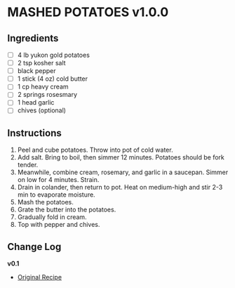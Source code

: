 # MASHED POTATOES v1.0.0


## Ingredients

- [ ] 4 lb yukon gold potatoes
- [ ] 2 tsp kosher salt
- [ ] black pepper
- [ ] 1 stick (4 oz) cold butter
- [ ] 1 cp heavy cream
- [ ] 2 springs rosesmary
- [ ] 1 head garlic
- [ ] chives (optional)

## Instructions

1. Peel and cube potatoes. Throw into pot of cold water.
1. Add salt. Bring to boil, then simmer 12 minutes. Potatoes should be fork tender.
1. Meanwhile, combine cream, rosemary, and garlic in a saucepan. Simmer on low for 4 minutes. Strain.
1. Drain in colander, then return to pot. Heat on medium-high and stir 2-3 min to evaporate moisture.
1. Mash the potatoes.
1. Grate the butter into the potatoes.
1. Gradually fold in cream.
1. Top with pepper and chives.


## Change Log

**v0.1**

- [Original Recipe](https://tasty.co/recipe/creamiest-mashed-potatoes)


